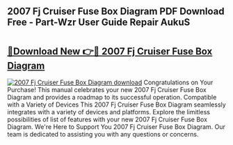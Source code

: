 ## 2007 Fj Cruiser Fuse Box Diagram PDF Download Free - Part-Wzr User Guide Repair AukuS

# <h2><a href="http://dfur9fb.blite.top/?on=2007+Fj+Cruiser+Fuse+Box+Diagram">🔗Download New 👉🔴 2007 Fj Cruiser Fuse Box Diagram</a></h2>

[![2007 Fj Cruiser Fuse Box Diagram download](https://i.imgur.com/lujVjoI.png)](http://dfur9fb.blite.top/?on=2007+Fj+Cruiser+Fuse+Box+Diagram)
Congratulations on Your Purchase! This manual celebrates your new 2007 Fj Cruiser Fuse Box Diagram and provides a roadmap to its successful operation. Compatible with a Variety of Devices This 2007 Fj Cruiser Fuse Box Diagram seamlessly integrates with a variety of devices and platforms. Explore the limitless possibilities of list of features with your new 2007 Fj Cruiser Fuse Box Diagram. We're Here to Support You 2007 Fj Cruiser Fuse Box Diagram. Our team is dedicated to assisting you with any questions or concerns.

